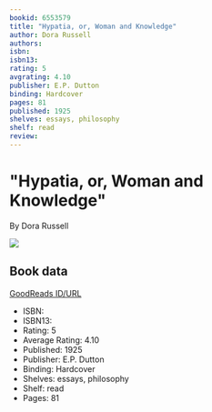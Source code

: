 ```yaml
---
bookid: 6553579
title: "Hypatia, or, Woman and Knowledge"
author: Dora Russell
authors: 
isbn: 
isbn13: 
rating: 5
avgrating: 4.10
publisher: E.P. Dutton
binding: Hardcover
pages: 81
published: 1925
shelves: essays, philosophy
shelf: read
review: 
---
```


# "Hypatia, or, Woman and Knowledge"

By Dora Russell

![](https://i.gr-assets.com/images/S/compressed.photo.goodreads.com/books/1245208752l/6553579.jpg)

## Book data

[GoodReads ID/URL](https://www.goodreads.com/book/show/6553579)

- ISBN: 
- ISBN13: 
- Rating: 5
- Average Rating: 4.10
- Published: 1925
- Publisher: E.P. Dutton
- Binding: Hardcover
- Shelves: essays, philosophy
- Shelf: read
- Pages: 81


